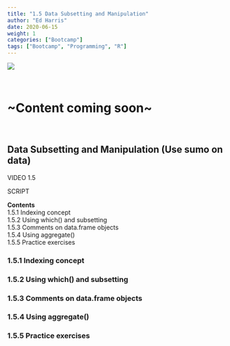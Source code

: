```yaml
---
title: "1.5 Data Subsetting and Manipulation"
author: "Ed Harris"
date: 2020-06-15
weight: 1
categories: ["Bootcamp"]
tags: ["Bootcamp", "Programming", "R"]
---
```


![ ](/img/sumo.png)  

&nbsp;

# ~Content coming soon~


&nbsp;

## Data Subsetting and Manipulation (Use sumo on data)

VIDEO 1.5  

SCRIPT  


**Contents**  
1.5.1 Indexing concept  
1.5.2 Using which() and subsetting  
1.5.3 Comments on data.frame objects  
1.5.4 Using aggregate()  
1.5.5 Practice exercises  

### 1.5.1 Indexing concept

### 1.5.2 Using which() and subsetting

### 1.5.3 Comments on data.frame objects

### 1.5.4 Using aggregate()

### 1.5.5 Practice exercises
